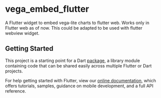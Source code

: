 # vega_embed_flutter

A Flutter widget to embed vega-lite charts to flutter web. Works only in Flutter web as of now. This could be adapted
to be used with flutter webview widget.

## Getting Started

This project is a starting point for a Dart
[package](https://flutter.dev/developing-packages/),
a library module containing code that can be shared easily across
multiple Flutter or Dart projects.

For help getting started with Flutter, view our
[online documentation](https://flutter.dev/docs), which offers tutorials,
samples, guidance on mobile development, and a full API reference.
